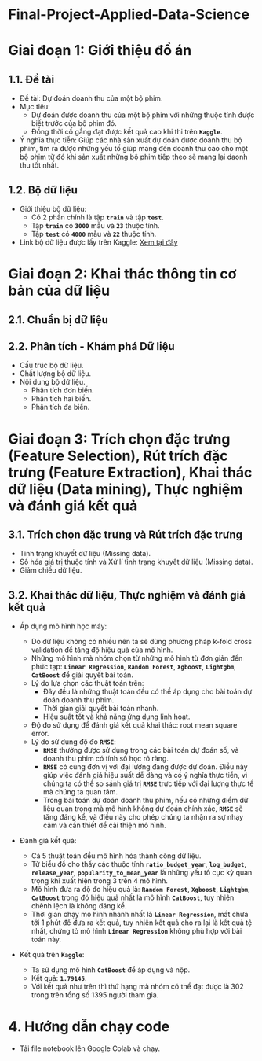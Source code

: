 # Final-Project-Applied-Data-Science

# **Giai đoạn 1: Giới thiệu đồ án**
## **1.1. Đề tài**
- Đề tài: Dự đoán doanh thu của một bộ phim.
- Mục tiêu:
  - Dự đoán được doanh thu của một bộ phim với những thuộc tính được biết trước của bộ phim đó.
  - Đồng thời cố gắng đạt được kết quả cao khi thi trên **`Kaggle`**.
- Ý nghĩa thực tiễn: Giúp các nhà sản xuất dự đoán được doanh thu bộ phim, tìm ra được những yếu tố giúp mang đến doanh thu cao cho một bộ phim từ đó khi sản xuất những bộ phim tiếp theo sẽ mang lại daonh thu tốt nhất.
## **1.2. Bộ dữ liệu**
- Giới thiệu bộ dữ liệu:
  - Có 2 phần chính là tập **`train`** và tập **`test`**.
  - Tập **`train`** có **`3000`** mẫu và **`23`** thuộc tính.
  - Tập **`test`** có **`4000`** mẫu và **`22`** thuộc tính.
- Link bộ dữ liệu được lấy trên Kaggle: [Xem tại đây](https://www.kaggle.com/competitions/tmdb-box-office-prediction)

# **Giai đoạn 2: Khai thác thông tin cơ bản của dữ liệu**
## **2.1. Chuẩn bị dữ liệu**
## **2.2. Phân tích - Khám phá Dữ liệu**
- Cấu trúc bộ dữ liệu.
- Chất lượng bộ dữ liệu.
- Nội dung bộ dữ liệu.
  - Phân tích đơn biến.
  - Phân tích hai biến.
  - Phân tích đa biến.

# **Giai đoạn 3: Trích chọn đặc trưng (Feature Selection), Rút trích đặc trưng (Feature Extraction), Khai thác dữ liệu (Data mining), Thực nghiệm và đánh giá kết quả**
## **3.1. Trích chọn đặc trưng và Rút trích đặc trưng**
- Tình trạng khuyết dữ liệu (Missing data).
- Số hóa giá trị thuộc tính và Xử lí tình trạng khuyết dữ liệu (Missing data).
- Giảm chiều dữ liệu.
## **3.2. Khai thác dữ liệu, Thực nghiệm và đánh giá kết quả**
- Áp dụng mô hình học máy:
  - Do dữ liệu không có  nhiều nên ta sẽ dùng phương pháp k-fold cross validation để tăng độ hiệu quả của mô hình.
  - Những mô hình mà nhóm chọn từ những mô hình từ đơn giản đến phức tạp: **`Linear Regression`**, **`Random Forest`**, **`Xgboost`**, **`Lightgbm`**, **`CatBoost`** để giải quyết bài toán.
  - Lý do lựa chọn các thuật toán trên:
    + Đây đều là những thuật toán đều có thể áp dụng cho bài toán dự đoán doanh thu phim.
    + Thời gian giải quyết bài toán nhanh.
    + Hiệu suất tốt và khả năng ứng dụng linh hoạt.
  - Độ đo sử dụng để đánh giá kết quả khai thác: root mean square error.
  - Lý do sử dụng độ đo **`RMSE`**:
    + **`RMSE`** thường được sử dụng trong các bài toán dự đoán số, và doanh thu phim có tính số học rõ ràng.
    + **`RMSE`** có cùng đơn vị với đại lượng đang được dự đoán. Điều này giúp việc đánh giá hiệu suất dễ dàng và có ý nghĩa thực tiễn, vì chúng ta có thể so sánh giá trị **`RMSE`** trực tiếp với đại lượng thực tế mà chúng ta quan tâm.
    + Trong bài toán dự đoán doanh thu phim, nếu có những điểm dữ liệu quan trọng mà mô hình không dự đoán chính xác, **`RMSE`** sẽ tăng đáng kể, và điều này cho phép chúng ta nhận ra sự nhạy cảm và cần thiết để cải thiện mô hình.
      
- Đánh giá kết quả:
  - Cả 5 thuật toán đều mô hình hóa thành công dữ liệu.
  - Từ biểu đồ cho thấy các thuộc tính **`ratio_budget_year`**, **`log_budget`**, **`release_year`**, **`popularity_to_mean_year`** là những yếu tố cực kỳ quan trọng khi xuất hiện trong 3 trên 4 mô hình.
  - Mô hình đưa ra độ đo hiệu quả là: **`Random Forest`**, **`Xgboost`**, **`Lightgbm`**, **`CatBoost`** trong đó hiệu quả nhất là mô hình **`CatBoost`**, tuy nhiên chênh lệch là không đáng kể.
  - Thời gian chạy mô hình nhanh nhất là **`Linear Regression`**, mất chưa tới 1 phút để đưa ra kết quả, tuy nhiên kết quả cho ra lại là kết quả tệ nhất, chứng tỏ mô hình **`Linear Regression`** không phù hợp với bài toán này.

- Kết quả trên **`Kaggle`**:
  - Ta sử dụng mô hình **`CatBoost`** để áp dụng và nộp.
  - Kết quả: **`1.79145`**.
  - Với kết quả như trên thì thứ hạng mà nhóm có thể đạt được là 302 trong trên tổng số 1395 người tham gia.
   
# **4. Hướng dẫn chạy code**
- Tải file notebook lên Google Colab và chạy.
